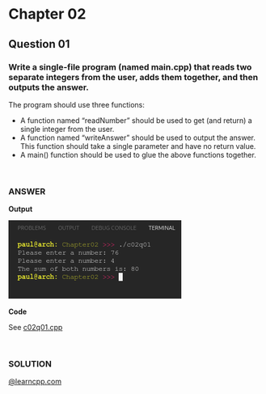 # Chapter 02
## Question 01

### Write a single-file program (named main.cpp) that reads two separate integers from the user, adds them together, and then outputs the answer.

The program should use three functions:

- A function named “readNumber” should be used to get (and return) a single integer from the user.
- A function named “writeAnswer” should be used to output the answer. This function should take a single parameter and have no return value.
- A main() function should be used to glue the above functions together.

<br>

### ANSWER
**Output**

![Console Output](c02q01.png "Console Output")

**Code**

See [c02q01.cpp](./c02q01.cpp)

<br>

### SOLUTION
[@learncpp.com](https://www.learncpp.com/cpp-tutorial/chapter-2-summary-and-quiz#cpp_solution_id_0)
